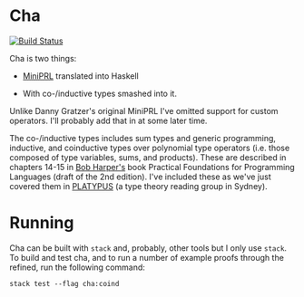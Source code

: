 Cha
===

[![Build Status][badge]][build]

Cha is two things:

- [MiniPRL][1] translated into Haskell

- With co-/inductive types smashed into it.

Unlike Danny Gratzer's original MiniPRL I've omitted support for
custom operators. I'll probably add that in at some later time.

The co-/inductive types includes sum types and generic programming,
inductive, and coinductive types over polynomial type operators
(i.e. those composed of type variables, sums, and products). These are
described in chapters 14-15 in [Bob Harper's][2] book Practical
Foundations for Programming Languages (draft of the 2nd edition). I've
included these as we've just covered them in [PLATYPUS][3] (a type
theory reading group in Sydney).

Running
=======

Cha can be built with `stack` and, probably, other tools but I only
use `stack`. To build and test cha, and to run a number of example
proofs through the refined, run the following command:

````
stack test --flag cha:coind
````

[1]: https://github.com/jozefg/miniprl
[2]: https://www.cs.cmu.edu/~rwh/
[3]: https://github.com/CommBank/PLATYPUS

[badge]: https://travis-ci.org/thsutton/cha.svg?branch=master
[build]: https://travis-ci.org/thsutton/cha
